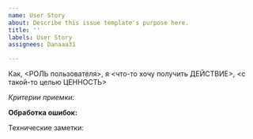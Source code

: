 ```yaml
---
name: User Story
about: Describe this issue template's purpose here.
title: ''
labels: User Story
assignees: Danaaa31

---
```


Как, <РОЛЬ пользователя>, я <что-то хочу получить ДЕЙСТВИЕ>, <с такой-то целью ЦЕННОСТЬ>

*Критерии приемки:*

**Обработка ошибок:**

Технические заметки:
